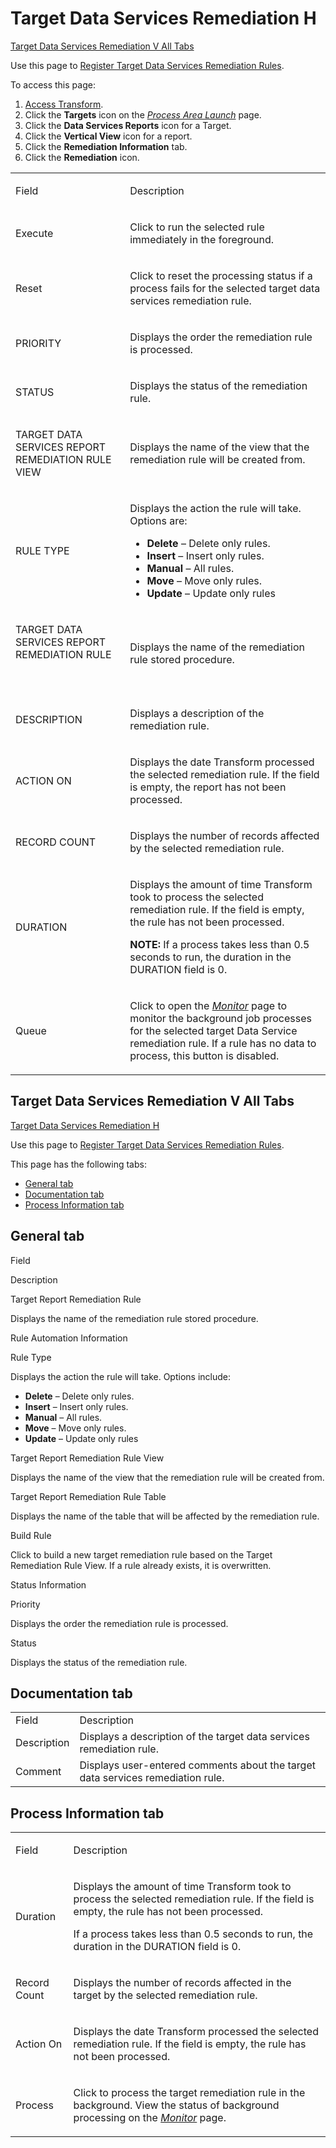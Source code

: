 # <span id="Target_DS_Remediation_H"></span>Target Data Services Remediation H

[Target Data Services Remediation V All Tabs](#Target_DS_Reme_V)

<div class="use">

Use this page to [Register Target Data Services Remediation
Rules](../Use_Cases/Register_Target_DS_Remediation_Rules.htm).

</div>

To access this page:

1.  [Access Transform](../Config/Access_Transform.htm).
2.  Click the **Targets** icon on the *[Process Area
    Launch](Process_Area_Launch.htm)* page.
3.  Click the **Data Services Reports** icon for a Target.
4.  Click the **Vertical View** icon for a report.
5.  Click the **Remediation Information** tab.
6.  Click the **Remediation** icon.

<table>
<tbody>
<tr class="odd">
<td><p>Field</p></td>
<td><p>Description</p></td>
</tr>
<tr class="even">
<td><p>Execute</p></td>
<td><p>Click to run the selected rule immediately in the foreground.</p></td>
</tr>
<tr class="odd">
<td><p>Reset</p></td>
<td><p>Click to reset the processing status if a process fails for the selected target data services remediation rule.</p></td>
</tr>
<tr class="even">
<td><p>PRIORITY</p></td>
<td><p>Displays the order the remediation rule is processed.</p></td>
</tr>
<tr class="odd">
<td><p>STATUS</p></td>
<td><p>Displays the <span id="Status" class="popUpLink">status</span> of the remediation rule.</p></td>
</tr>
<tr class="even">
<td><p>TARGET DATA SERVICES REPORT REMEDIATION RULE VIEW</p></td>
<td><p>Displays the name of the view that the remediation rule will be created from.</p></td>
</tr>
<tr class="odd">
<td><p>RULE TYPE</p></td>
<td><p>Displays the action the rule will take. Options are:</p>
<ul>
<li><strong>Delete</strong> – Delete only rules.</li>
<li><strong>Insert</strong> – Insert only rules.</li>
<li><strong>Manual</strong> – All rules.</li>
<li><strong>Move</strong> – Move only rules.</li>
<li><strong>Update</strong> – Update only rules</li>
</ul></td>
</tr>
<tr class="even">
<td><p>TARGET DATA SERVICES REPORT REMEDIATION RULE</p>
<p> </p></td>
<td><p>Displays the name of the remediation rule stored procedure.</p></td>
</tr>
<tr class="odd">
<td><p>DESCRIPTION</p></td>
<td><p>Displays a description of the remediation rule.</p></td>
</tr>
<tr class="even">
<td><p>ACTION ON</p></td>
<td><p>Displays the date Transform processed the selected remediation rule. If the field is empty, the report has not been processed.</p></td>
</tr>
<tr class="odd">
<td><p>RECORD COUNT</p></td>
<td><p>Displays the number of records affected by the selected remediation rule.</p></td>
</tr>
<tr class="even">
<td><p>DURATION</p></td>
<td><p>Displays the amount of time Transform took to process the selected remediation rule. If the field is empty, the rule has not been processed.</p>
<p><strong>NOTE:</strong> If a process takes less than 0.5 seconds to run, the duration in the DURATION field is 0.</p></td>
</tr>
<tr class="odd">
<td><p>Queue</p></td>
<td><p>Click to open the <em><a href="../../../Data_Quality/dspMonitor/Page_Desc/Monitor_H.htm">Monitor</a></em> page to monitor the background job processes for the selected target Data Service remediation rule. If a rule has no data to process, this button is disabled.</p></td>
</tr>
</tbody>
</table>

## <span id="Target_DS_Reme_V"></span>Target Data Services Remediation V All Tabs

[Target Data Services Remediation H](#Target_DS_Remediation_H)

<div class="use">

Use this page to [Register Target Data Services Remediation
Rules](../Use_Cases/Register_Target_DS_Remediation_Rules.htm).

</div>

This page has the following tabs:

  - [General tab](#General_Tab)
  - [Documentation tab](#Document)
  - [Process Information tab](#Process)

## <span id="General_Tab"></span>General tab

Field

Description

Target Report Remediation Rule

Displays the name of the remediation rule stored procedure.

Rule Automation Information

Rule Type

Displays the action the rule will take. Options include:

  - **Delete** – Delete only rules.
  - **Insert** – Insert only rules.
  - **Manual** – All rules.
  - **Move** – Move only rules.
  - **Update** – Update only rules

Target Report Remediation Rule View

Displays the name of the view that the remediation rule will be created
from.

Target Report Remediation Rule Table

Displays the name of the table that will be affected by the remediation
rule.

Build Rule

Click to build a new target remediation rule based on the Target
Remediation Rule View. If a rule already exists, it is overwritten.

Status Information

Priority

Displays the order the remediation rule is processed.

Status

Displays the <span id="Status" class="popUpLink">status</span> of the
remediation
rule.

## <span id="Document"></span>Documentation tab

|             |                                                                                 |
| ----------- | ------------------------------------------------------------------------------- |
| Field       | Description                                                                     |
| Description | Displays a description of the target data services remediation rule.            |
| Comment     | Displays user-entered comments about the target data services remediation rule. |

## <span id="Process"></span>Process Information tab

<table>
<tbody>
<tr class="odd">
<td><p>Field</p></td>
<td><p>Description</p></td>
</tr>
<tr class="even">
<td><p>Duration</p></td>
<td><p>Displays the amount of time Transform took to process the selected remediation rule. If the field is empty, the rule has not been processed.</p>
<p>If a process takes less than 0.5 seconds to run, the duration in the DURATION field is 0.</p></td>
</tr>
<tr class="odd">
<td><p>Record Count</p></td>
<td><p>Displays the number of records affected in the target by the selected remediation rule.</p></td>
</tr>
<tr class="even">
<td><p>Action On</p></td>
<td><p>Displays the date Transform processed the selected remediation rule. If the field is empty, the rule has not been processed.</p></td>
</tr>
<tr class="odd">
<td><p>Process</p></td>
<td><p>Click to process the target remediation rule in the background. View the status of background processing on the <em><a href="Monitor_Transform_H.htm">Monitor</a></em> page. </p></td>
</tr>
</tbody>
</table>
